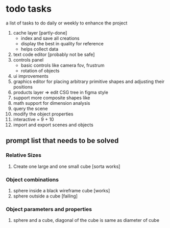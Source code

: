 # todo tasks
a list of tasks to do daily or weekly to enhance the project

1. cache layer [partly-done] 
    - index and save all creations
    - display the best in quality for reference
    - helps collect data
2. text code editor [probably not be safe]
3. controls panel
    - basic controls like camera fov, frustrum
    - rotation of objects
4. ui improvements
5. graphics editor for placing arbitrary primitive shapes and adjusting their positions 
6. products layer => edit CSG tree in figma style
7. support more composite shapes like
8. math support for dimension analysis
9. query the scene
10. modify the object properties
11. interactive = 9 + 10
12. import and export scenes and objects


## prompt list that needs to be solved
### Relative Sizes
1. Create one large and one small cube [sorta works]

### Object combinations
1. sphere inside a black wireframe cube [works]
2. sphere outside a cube [failing]

### Object parameters and properties
1. sphere and a cube, diagonal of the cube is same as diameter of cube
